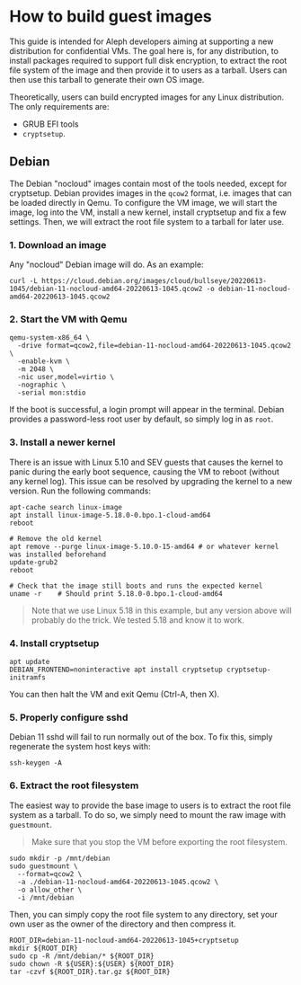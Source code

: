 # How to build guest images

This guide is intended for Aleph developers aiming at supporting a new distribution
for confidential VMs. The goal here is, for any distribution, to install packages required 
to support full disk encryption, to extract the root file system of the image and then
provide it to users as a tarball. Users can then use this tarball to generate their own
OS image.

Theoretically, users can build encrypted images for any Linux distribution.
The only requirements are:

* GRUB EFI tools
* `cryptsetup`.

## Debian

The Debian "nocloud" images contain most of the tools needed, except for cryptsetup.
Debian provides images in the `qcow2` format, i.e. images that can be loaded directly
in Qemu. To configure the VM image, we will start the image, log into the VM,
install a new kernel, install cryptsetup and fix a few settings.
Then, we will extract the root file system to a tarball for later use.

### 1. Download an image

Any "nocloud" Debian image will do. As an example:

```shell
curl -L https://cloud.debian.org/images/cloud/bullseye/20220613-1045/debian-11-nocloud-amd64-20220613-1045.qcow2 -o debian-11-nocloud-amd64-20220613-1045.qcow2
```

### 2. Start the VM with Qemu

```shell
qemu-system-x86_64 \
  -drive format=qcow2,file=debian-11-nocloud-amd64-20220613-1045.qcow2 \
  -enable-kvm \
  -m 2048 \
  -nic user,model=virtio \
  -nographic \
  -serial mon:stdio
```

If the boot is successful, a login prompt will appear in the terminal.
Debian provides a password-less root user by default, so simply
log in as `root`.

### 3. Install a newer kernel

There is an issue with Linux 5.10 and SEV guests that causes the kernel to panic during the early boot
sequence, causing the VM to reboot (without any kernel log). This issue can be resolved by upgrading
the kernel to a new version. Run the following commands:

```shell
apt-cache search linux-image
apt install linux-image-5.18.0-0.bpo.1-cloud-amd64
reboot

# Remove the old kernel
apt remove --purge linux-image-5.10.0-15-amd64 # or whatever kernel was installed beforehand
update-grub2
reboot

# Check that the image still boots and runs the expected kernel
uname -r    # Should print 5.18.0-0.bpo.1-cloud-amd64
```

> Note that we use Linux 5.18 in this example, but any version above will probably do the trick.
> We tested 5.18 and know it to work.

### 4. Install cryptsetup

```shell
apt update
DEBIAN_FRONTEND=noninteractive apt install cryptsetup cryptsetup-initramfs
```

You can then halt the VM and exit Qemu (Ctrl-A, then X).

### 5. Properly configure sshd

Debian 11 sshd will fail to run normally out of the box. To fix this, simply regenerate
the system host keys with:

```shell
ssh-keygen -A
```

### 6. Extract the root filesystem

The easiest way to provide the base image to users is to extract the root file system
as a tarball. To do so, we simply need to mount the raw image with `guestmount`.

> Make sure that you stop the VM before exporting the root filesystem.

```shell
sudo mkdir -p /mnt/debian
sudo guestmount \
  --format=qcow2 \
  -a ./debian-11-nocloud-amd64-20220613-1045.qcow2 \
  -o allow_other \
  -i /mnt/debian
```

Then, you can simply copy the root file system to any directory, set your own user
as the owner of the directory and then compress it.

```shell
ROOT_DIR=debian-11-nocloud-amd64-20220613-1045+cryptsetup
mkdir ${ROOT_DIR}
sudo cp -R /mnt/debian/* ${ROOT_DIR}
sudo chown -R ${USER}:${USER} ${ROOT_DIR}
tar -czvf ${ROOT_DIR}.tar.gz ${ROOT_DIR}
```

